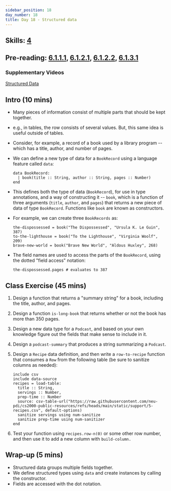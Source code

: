 ```yaml
---
sidebar_position: 18
day_number: 18
title: Day 18 - Structured data
---
```


## Skills: [4](</skills/#(4)>)

## Pre-reading: [6.1.1.1](<%7B%7BDCIC_DOMAIN%7D%7D/intro-struct-data.html#(part._.A_.First_.Peek_at_.Structured_.Data)>), [6.1.2.1](<%7B%7BDCIC_DOMAIN%7D%7D/intro-struct-data.html#(part._struct-data-eg)>), [6.1.2.2](<%7B%7BDCIC_DOMAIN%7D%7D/intro-struct-data.html#(part._.Annotations_for_.Structured_.Data)>), [6.1.3.1](<%7B%7BDCIC_DOMAIN%7D%7D/intro-struct-data.html#(part._.Extracting_.Fields_from_.Structured_.Data)>)

### Supplementary Videos

[Structured Data](https://northeastern.hosted.panopto.com/Panopto/Pages/Viewer.aspx?id=456772ed-fdd6-4990-a45e-b35b018149b1)

## Intro (10 mins)

- Many pieces of information consist of multiple parts that should be kept together.

- e.g., in tables, the row consists of several values. But, this same idea is useful outside of tables.

- Consider, for example, a record of a book used by a library program -- which has a title, author, and number of pages.

- We can define a new type of data for a `BookRecord` using a language feature called `data`:
  ```pyret
  data BookRecord:
    | book(title :: String, author :: String, pages :: Number)
  end
  ```

- This defines both the type of data (`BookRecord`), for use in type
  annotations, and a way of constructing it -- `book`, which is a function of
  three arguments (`title`, `author`, and `pages`) that returns a new piece of
  data of type `BookRecord`. Functions like `book` are known as constructors.

- For example, we can create three `BookRecords` as:
  ```pyret
  the-dispossessed = book("The Dispossessed", "Ursula K. Le Guin", 387)
  to-the-lighthouse = book("To the Lighthouse", "Virginia Woolf", 209)
  brave-new-world = book("Brave New World", "Aldous Huxley", 268)
  ```

- The field names are used to access the parts of the `BookRecord`, using the
  dotted "field access" notation:
  ```pyret
  the-dispossessed.pages # evaluates to 387
  ```

## Class Exercise (45 mins)

1. Design a function that returns a "summary string" for a book, including the
  title, author, and pages.

1. Design a function `is-long-book` that returns whether or not the book has more than 350 pages.

1. Design a new data type for a `Podcast`, and based on your own knowledge figure out the fields that make
  sense to include in it.

1. Design a `podcast-summary` that produces a string summarizing a `Podcast`.

1. Design a `Recipe` data definition, and then write a `row-to-recipe` function
  that consumes a `Row` from the following table (be sure to sanitize columns as needed):
    ```pyret
    include csv
    include data-source
    recipes = load-table:
      title :: String,
      servings :: Number,
      prep-time :: Number
      source: csv-table-url("https://raw.githubusercontent.com/neu-pdi/cs2000-public-resources/refs/heads/main/static/support/5-recipes.csv", default-options)
      sanitize servings using num-sanitize
      sanitize prep-time using num-sanitizer
    end
    ```

1. Test your function using `recipes.row-n(0)` or some other row number, and
  then use it to add a new column with `build-column.`

## Wrap-up (5 mins)

- Structured data groups multiple fields together.
- We define structured types using `data` and create instances by calling the constructor.
- Fields are accessed with the dot notation.
